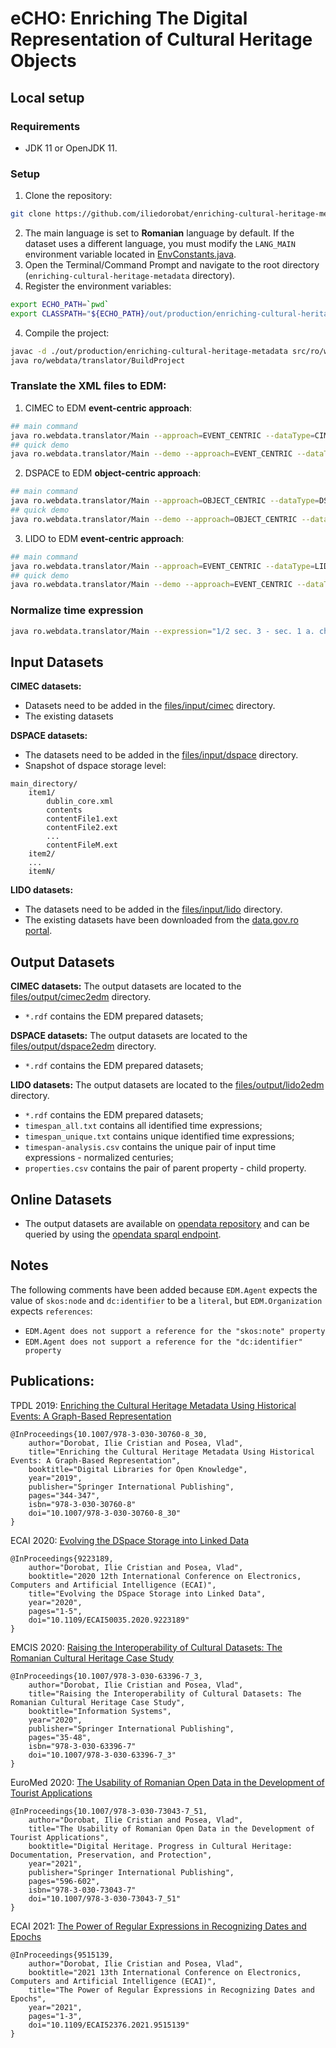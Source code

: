 # eCHO: Enriching The Digital Representation of Cultural Heritage Objects



## Local setup
### Requirements
- JDK 11 or OpenJDK 11.

### Setup
1. Clone the repository:
```bash
git clone https://github.com/iliedorobat/enriching-cultural-heritage-metadata.git
```
2. The main language is set to **Romanian** language by default. If the dataset uses a different language, you must modify the `LANG_MAIN` environment variable located in [EnvConstants.java](https://github.com/iliedorobat/enriching-cultural-heritage-metadata/blob/master/src/ro/webdata/translator/commons/EnvConstants.java).
3. Open the Terminal/Command Prompt and navigate to the root directory (`enriching-cultural-heritage-metadata` directory).
4. Register the environment variables:
```bash
export ECHO_PATH=`pwd`
export CLASSPATH="${ECHO_PATH}/out/production/enriching-cultural-heritage-metadata:${ECHO_PATH}/lib/commons-compress-1.17.jar:${ECHO_PATH}/lib/commons-echo-1.5.1.jar:${ECHO_PATH}/lib/commons-io-2.6.jar:${ECHO_PATH}/lib/commons-lang3-3.4.jar:${ECHO_PATH}/lib/commons-text-1.6.jar:${ECHO_PATH}/lib/commons-validator-1.7.jar:${ECHO_PATH}/lib/Dublin-Core-Parser-1.1.jar:${ECHO_PATH}/lib/gson-2.3.1.jar:${ECHO_PATH}/lib/httpclient-4.5.5.jar:${ECHO_PATH}/lib/jackson-annotations-2.9.0.jar:${ECHO_PATH}/lib/jackson-core-2.9.6.jar:${ECHO_PATH}/lib/jackson-databind-2.9.6.jar:${ECHO_PATH}/lib/jena-arq-3.9.0.jar:${ECHO_PATH}/lib/jena-base-3.9.0.jar:${ECHO_PATH}/lib/jena-core-3.9.0.jar:${ECHO_PATH}/lib/jena-dboe-base-3.9.0.jar:${ECHO_PATH}/lib/jena-iri-3.9.0.jar:${ECHO_PATH}/lib/jena-shaded-guava-3.9.0.jar:${ECHO_PATH}/lib/jsonld-java-0.12.1.jar:${ECHO_PATH}/lib/libthrift-0.10.0.jar:${ECHO_PATH}/lib/LIDO-Parser-1.2.jar:${ECHO_PATH}/lib/log4j-1.2.17.jar:${ECHO_PATH}/lib/slf4j-api-1.7.25.jar:${ECHO_PATH}/lib/slf4j-log4j12-1.7.25.jar:${ECHO_PATH}/lib/timespan-normalization.jar"
```
4. Compile the project:
```bash
javac -d ./out/production/enriching-cultural-heritage-metadata src/ro/webdata/translator/BuildProject.java
java ro/webdata/translator/BuildProject
```

### Translate the XML files to EDM:
1. CIMEC to EDM **event-centric approach**:
```bash
## main command
java ro.webdata.translator/Main --approach=EVENT_CENTRIC --dataType=CIMEC
## quick demo
java ro.webdata.translator/Main --demo --approach=EVENT_CENTRIC --dataType=CIMEC
```
2. DSPACE to EDM **object-centric approach**:
```bash
## main command
java ro.webdata.translator/Main --approach=OBJECT_CENTRIC --dataType=DSPACE
## quick demo
java ro.webdata.translator/Main --demo --approach=OBJECT_CENTRIC --dataType=DSPACE
```
3. LIDO to EDM **event-centric approach**:
```bash
## main command
java ro.webdata.translator/Main --approach=EVENT_CENTRIC --dataType=LIDO
## quick demo
java ro.webdata.translator/Main --demo --approach=EVENT_CENTRIC --dataType=LIDO
```

### Normalize time expression
```bash
java ro.webdata.translator/Main --expression="1/2 sec. 3 - sec. 1 a. chr."
```



## Input Datasets

**CIMEC datasets:**
* Datasets need to be added in the [files/input/cimec](https://github.com/iliedorobat/enriching-cultural-heritage-metadata/tree/master/files/input/cimec) directory.
* The existing datasets 

**DSPACE datasets:**
* The datasets need to be added in the [files/input/dspace](https://github.com/iliedorobat/enriching-cultural-heritage-metadata/tree/master/files/input/dspace) directory.
* Snapshot of dspace storage level:
```
main_directory/
    item1/
        dublin_core.xml
        contents
        contentFile1.ext
        contentFile2.ext
        ...
        contentFileM.ext
    item2/
    ...
    itemN/
```

**LIDO datasets:**
* The datasets need to be added in the [files/input/lido](https://github.com/iliedorobat/enriching-cultural-heritage-metadata/tree/master/files/input/lido) directory.
* The existing datasets have been downloaded from the [data.gov.ro portal](http://data.gov.ro/organization/institutul-national-al-patrimoniului).



## Output Datasets

**CIMEC datasets:**
The output datasets are located to the [files/output/cimec2edm](https://github.com/iliedorobat/enriching-cultural-heritage-metadata/tree/master/files/output/cimec2edm) directory.<br/>
* `*.rdf` contains the EDM prepared datasets;

**DSPACE datasets:**
The output datasets are located to the [files/output/dspace2edm](https://github.com/iliedorobat/enriching-cultural-heritage-metadata/tree/master/files/output/dspace2edm) directory.<br/>
* `*.rdf` contains the EDM prepared datasets;

**LIDO datasets:**
The output datasets are located to the [files/output/lido2edm](https://github.com/iliedorobat/enriching-cultural-heritage-metadata/tree/master/files/output/lido2edm) directory.<br/>
* `*.rdf` contains the EDM prepared datasets;
* `timespan_all.txt` contains all identified time expressions;
* `timespan_unique.txt` contains unique identified time expressions;
* `timespan-analysis.csv` contains the unique pair of input time expressions - normalized centuries;
* `properties.csv` contains the pair of parent property - child property.



## Online Datasets
* The output datasets are available on [opendata repository](http://opendata.cs.pub.ro/repo/core/admin/dataview.html)
and can be queried by using the [opendata sparql endpoint](http://opendata.cs.pub.ro/repo/sparql/admin/squebi.html).



## Notes
The following comments have been added because `EDM.Agent` expects the value of `skos:node` and `dc:identifier` to be a `literal`, but `EDM.Organization` expects `references`:
- `EDM.Agent does not support a reference for the "skos:note" property`
- `EDM.Agent does not support a reference for the "dc:identifier" property`



## Publications:
TPDL 2019: [Enriching the Cultural Heritage Metadata Using Historical Events: A Graph-Based Representation](https://link.springer.com/chapter/10.1007/978-3-030-30760-8_30)
```
@InProceedings{10.1007/978-3-030-30760-8_30,
    author="Dorobat, Ilie Cristian and Posea, Vlad",
    title="Enriching the Cultural Heritage Metadata Using Historical Events: A Graph-Based Representation",
    booktitle="Digital Libraries for Open Knowledge",
    year="2019",
    publisher="Springer International Publishing",
    pages="344-347",
    isbn="978-3-030-30760-8"
    doi="10.1007/978-3-030-30760-8_30"
}
```

ECAI 2020: [Evolving the DSpace Storage into Linked Data](https://ieeexplore.ieee.org/document/9223189)
```
@InProceedings{9223189,
    author="Dorobat, Ilie Cristian and Posea, Vlad",
    booktitle="2020 12th International Conference on Electronics, Computers and Artificial Intelligence (ECAI)",
    title="Evolving the DSpace Storage into Linked Data",
    year="2020",
    pages="1-5",
    doi="10.1109/ECAI50035.2020.9223189"
}
```

EMCIS 2020: [Raising the Interoperability of Cultural Datasets: The Romanian Cultural Heritage Case Study](https://link.springer.com/chapter/10.1007/978-3-030-63396-7_3)
```
@InProceedings{10.1007/978-3-030-63396-7_3,
    author="Dorobat, Ilie Cristian and Posea, Vlad",
    title="Raising the Interoperability of Cultural Datasets: The Romanian Cultural Heritage Case Study",
    booktitle="Information Systems",
    year="2020",
    publisher="Springer International Publishing",
    pages="35-48",
    isbn="978-3-030-63396-7"
    doi="10.1007/978-3-030-63396-7_3"
}
```

EuroMed 2020: [The Usability of Romanian Open Data in the Development of Tourist Applications](https://link.springer.com/chapter/10.1007/978-3-030-73043-7_51)
```
@InProceedings{10.1007/978-3-030-73043-7_51,
    author="Dorobat, Ilie Cristian and Posea, Vlad",
    title="The Usability of Romanian Open Data in the Development of Tourist Applications",
    booktitle="Digital Heritage. Progress in Cultural Heritage: Documentation, Preservation, and Protection",
    year="2021",
    publisher="Springer International Publishing",
    pages="596-602",
    isbn="978-3-030-73043-7"
    doi="10.1007/978-3-030-73043-7_51"
}
```

ECAI 2021: [The Power of Regular Expressions in Recognizing Dates and Epochs](https://ieeexplore.ieee.org/document/9515139)
```
@InProceedings{9515139,
    author="Dorobat, Ilie Cristian and Posea, Vlad",
    booktitle="2021 13th International Conference on Electronics, Computers and Artificial Intelligence (ECAI)",
    title="The Power of Regular Expressions in Recognizing Dates and Epochs",
    year="2021",
    pages="1-3",
    doi="10.1109/ECAI52376.2021.9515139"
}
```
